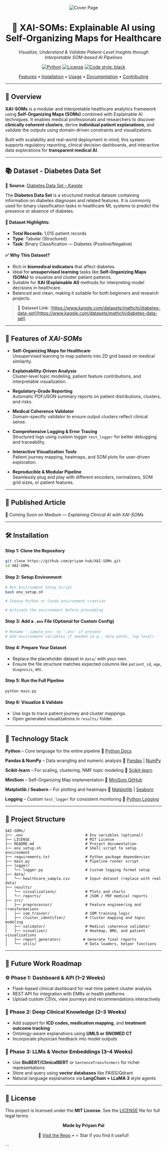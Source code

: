 <div align="center">

![Cover Page](images/header.png)

# 🧠 **XAI-SOMs: Explainable AI using Self-Organizing Maps for Healthcare**

*Visualize, Understand & Validate Patient-Level Insights through Interpretable SOM-based AI Pipelines*

[![Python](https://img.shields.io/badge/Python-3.10+-blue.svg)](https://www.python.org/downloads/)
[![License](https://img.shields.io/badge/License-MIT-green.svg)](LICENSE)
[![Code style: black](https://img.shields.io/badge/code%20style-black-000000.svg)](https://github.com/psf/black)

[Features](#features) • [Installation](#installation) • [Usage](#usage) • [Documentation](#documentation) • [Contributing](#contributing)

</div>

---

## 🌟 Overview

**XAI-SOMs** is a modular and interpretable healthcare analytics framework using **Self-Organizing Maps (SOMs)** combined with Explainable AI techniques. It enables medical professionals and researchers to discover **clinically coherent clusters**, derive **individual patient explanations**, and validate the outputs using domain-driven constraints and visualizations.

Built with scalability and real-world deployment in mind, this system supports regulatory reporting, clinical decision dashboards, and interactive data explorations for **transparent medical AI**.

---

## 📚 Dataset - Diabetes Data Set

📎 **Source**: [Diabetes Data Set – Kaggle](https://www.kaggle.com/datasets/mathchi/diabetes-data-set)

The **Diabetes Data Set** is a structured medical dataset containing information on diabetes diagnoses and related features. It is commonly used for binary classification tasks in healthcare ML systems to predict the presence or absence of diabetes.

#### 📁 Dataset Highlights:

* **Total Records**: 1,015 patient records
* **Type**: Tabular (Structured)
* **Task**: Binary Classification — Diabetes (Positive/Negative)

#### ✅ Why This Dataset?

* Rich in **biomedical indicators** that affect diabetes.
* Ideal for **unsupervised learning** tasks like **Self-Organizing Maps (SOMs)** to visualize and cluster patient patterns.
* Suitable for **XAI (Explainable AI)** methods for interpreting model decisions in healthcare.
* Balanced and clean, making it suitable for both beginners and research projects.

> 📌 **Dataset Link**: [https://www.kaggle.com/datasets/mathchi/diabetes-data-set](https://www.kaggle.com/datasets/mathchi/diabetes-data-set)

---

## 🚀 Features of *XAI-SOMs*

* **Self-Organizing Maps for Healthcare**  
  Unsupervised learning to map patients into 2D grid based on medical similarity.

* **Explainability-Driven Analysis**  
  Cluster-level topic modeling, patient feature contributions, and interpretable visualization.

* **Regulatory-Grade Reporting**  
  Automatic PDF/JSON summary reports on patient distributions, clusters, and risks.

* **Medical Coherence Validator**  
  Domain-specific validator to ensure output clusters reflect clinical sense.

* **Comprehensive Logging & Error Tracing**  
  Structured logs using custom logger `test_logger` for better debugging and traceability.

* **Interactive Visualization Tools**  
  Patient journey mapping, heatmaps, and SOM plots for user-driven exploration.

* **Reproducible & Modular Pipeline**  
  Seamlessly plug and play with different encoders, normalizers, SOM grid sizes, or patient features.

---

## 📰 Published Article

🔗 Coming Soon on Medium — *Explaining Clinical AI with XAI-SOMs*

---

## 🛠️ Installation

#### Step 1: Clone the Repository

```bash
git clone https://github.com/priyam-hub/XAI-SOMs.git
cd XAI-SOMs
````

#### Step 2: Setup Environment

```bash
# Run Environment Setup Script
bash env_setup.sh

# Choose Python or Conda environment creation

# Activate the environment before proceeding
```

#### Step 3: Add a `.env` File (Optional for Custom Config)

```bash
# Rename '.sample_env' to '.env' if present
# Add environment variables if needed (e.g., data paths, log level)
```

#### Step 4: Prepare Your Dataset

* Replace the placeholder dataset in `data/` with your own.
* Ensure the file structure matches expected columns like `patient_id`, `age`, `diagnosis`, etc.

#### Step 5: Run the Full Pipeline

```bash
python main.py
```

#### Step 6: Visualize & Validate

* Use logs to trace patient journey and cluster mappings.
* Open generated visualizations in `results/` folder.

---

## 🧰 Technology Stack

**Python** – Core language for the entire pipeline
🔗 [Python Docs](https://www.python.org/doc/)

**Pandas & NumPy** – Data wrangling and numeric analysis
🔗 [Pandas](https://pandas.pydata.org/) | [NumPy](https://numpy.org/)

**Scikit-learn** – For scaling, clustering, NMF topic modeling
🔗 [Scikit-learn](https://scikit-learn.org/)

**MiniSom** – Self-Organizing Map implementation
🔗 [MiniSom GitHub](https://github.com/JustGlowing/minisom)

**Matplotlib / Seaborn** – For plotting and heatmaps
🔗 [Matplotlib](https://matplotlib.org/) | [Seaborn](https://seaborn.pydata.org/)

**Logging** – Custom `test_logger` for consistent monitoring
🔗 [Python Logging](https://docs.python.org/3/library/logging.html)

---

## 📁 Project Structure

```plaintext
XAI-SOMs/
├── .env                            # Env variables (optional)
├── LICENSE                         # MIT License
├── README.md                       # Project documentation
├── env_setup.sh                    # Shell script to setup environment
├── requirements.txt                # Python package dependencies
├── main.py                         # Pipeline runner script
├── logger/
│   └── logger.py                   # Custom logging format setup
├── data/
│   └── healthcare_sample.csv       # Input dataset (replace with real data)
├── results/
│   └── visualizations/             # Plots and charts
│   └── reports/                    # JSON / PDF medical reports
├── src/
│   ├── preprocessor/               # Feature engineering and transformations
│   ├── som_trainer/                # SOM training logic
│   ├── cluster_identifier/         # Cluster mapping and topic modeling
│   ├── validator/                  # Medical coherence validator
│   ├── visualizer/                 # Heatmap, BMU, and patient visualizations
│   ├── report_generator/          # Generate final reports
│   └── utils/                      # Data loaders, helper functions
```

---

## 🔮 Future Work Roadmap

### ⚙️ Phase 1: Dashboard & API (1–2 Weeks)

* Flask-based clinical dashboard for real-time patient cluster analysis
* REST API for integration with EMRs or health platforms
* Upload custom CSVs, view journeys and recommendations interactively

### 🧠 Phase 2: Deep Clinical Knowledge (2–3 Weeks)

* Add support for **ICD codes, medication mapping**, and **treatment outcome tracking**
* Ontology-aware explanations using **UMLS or SNOMED CT**
* Incorporate physician feedback into model outputs

### 🤖 Phase 3: LLMs & Vector Embeddings (3–4 Weeks)

* Use **BioBERT/ClinicalBERT** or `SentenceTransformers` for richer representations
* Store and query using **vector databases** like FAISS/Qdrant
* Natural language explanations via **LangChain + LLaMA 3** style agents

---

## 📜 License

This project is licensed under the **MIT License**. See the [LICENSE](LICENSE) file for full legal terms.

<div align="center">

**Made by Priyam Pal**

🔗 [Visit the Repo](https://github.com/priyam-hub/XAI-SOMs) • ⭐ Star if you find it useful!

</div>
```

